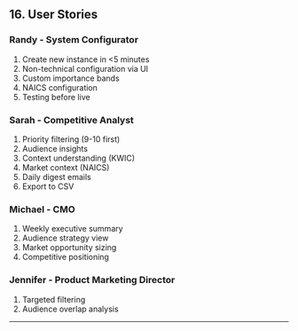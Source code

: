 ## 16. User Stories

### Randy - System Configurator
1. Create new instance in <5 minutes
2. Non-technical configuration via UI
3. Custom importance bands
4. NAICS configuration
5. Testing before live

### Sarah - Competitive Analyst
1. Priority filtering (9-10 first)
2. Audience insights
3. Context understanding (KWIC)
4. Market context (NAICS)
5. Daily digest emails
6. Export to CSV

### Michael - CMO
1. Weekly executive summary
2. Audience strategy view
3. Market opportunity sizing
4. Competitive positioning

### Jennifer - Product Marketing Director
1. Targeted filtering
2. Audience overlap analysis

---

